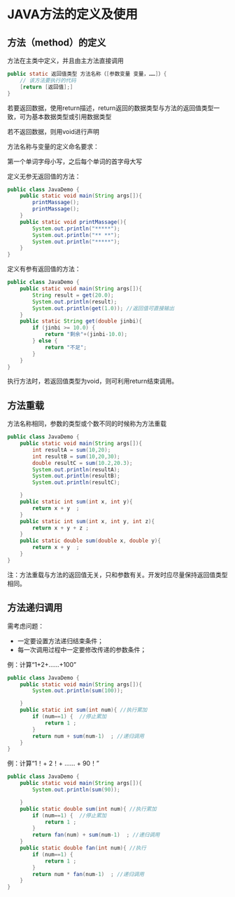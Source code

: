 # JAVA方法的定义及使用

## 方法（method）的定义

方法在主类中定义，并且由主方法直接调用
```java
public static 返回值类型 方法名称（[参数变量 变量，……]）{
	// 该方法要执行的代码
	[return [返回值];]
}
```
若要返回数据，使用return描述，return返回的数据类型与方法的返回值类型一致，可为基本数据类型或引用数据类型

若不返回数据，则用void进行声明

方法名称与变量的定义命名要求：

第一个单词字母小写，之后每个单词的首字母大写

定义无参无返回值的方法：
```java
public class JavaDemo {
	public static void main(String args[]){
		printMassage();
		printMassage();	
	}
	public static void printMassage(){
		System.out.println("*****");
		System.out.println("** **");
		System.out.println("*****");
	}
}
```

定义有参有返回值的方法：
```java
public class JavaDemo {
	public static void main(String args[]){
		String result = get(20.0);
		System.out.println(result);
		System.out.println(get(1.0)); //返回值可直接输出
	}
	public static String get(double jinbi){
		if (jinbi >= 10.0) {
			return "剩余"+(jinbi-10.0);
		} else {
			return "不足";
		}
	}
}
```
执行方法时，若返回值类型为void，则可利用return结束调用。


## 方法重载

方法名称相同，参数的类型或个数不同的时候称为方法重载
```java
public class JavaDemo {
	public static void main(String args[]){
		int resultA = sum(10,20);
		int resultB = sum(10,20,30);
		double resultC = sum(10.2,20.3);
		System.out.println(resultA);
		System.out.println(resultB);
		System.out.println(resultC);

	}
	public static int sum(int x, int y){
		return x + y  ;
	}
	public static int sum(int x, int y, int z){
		return x + y + z ;
	}
	public static double sum(double x, double y){
		return x + y  ;
	}
}
```
注：方法重载与方法的返回值无关，只和参数有关。开发时应尽量保持返回值类型相同。


## 方法递归调用

需考虑问题：
* 一定要设置方法递归结束条件；
* 每一次调用过程中一定要修改传递的参数条件；

例：计算“1+2+……+100”
```java
public class JavaDemo {
	public static void main(String args[]){
		System.out.println(sum(100));

	}
	public static int sum(int num){ //执行累加
		if (num==1) {  //停止累加
			return 1 ;
		}
		return num + sum(num-1)  ; //递归调用
	}
}
```

例：计算“1！+ 2！+ …… + 90！”
```java
public class JavaDemo {
	public static void main(String args[]){
		System.out.println(sum(90));

	}
	public static double sum(int num){ //执行累加
		if (num==1) {  //停止累加
			return 1 ;
		}
		return fan(num) + sum(num-1)  ; //递归调用
	}
	public static double fan(int num){ //执行
		if (num==1) {  
			return 1 ;
		}
		return num * fan(num-1)  ; //递归调用
	}
}
```

